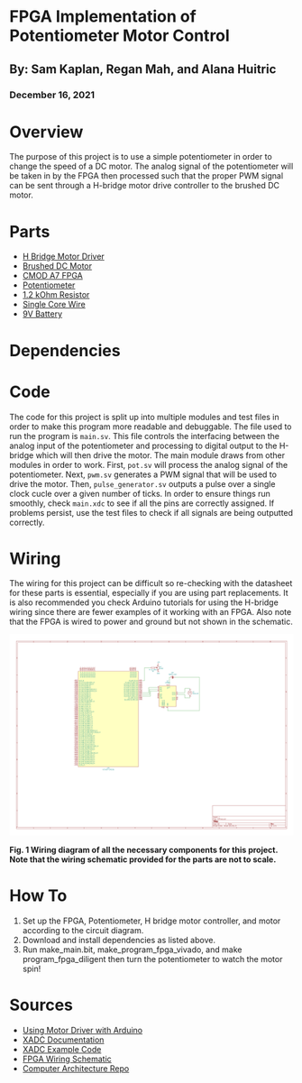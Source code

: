 # FPGA Implementation of Potentiometer Motor Control
## By: Sam Kaplan, Regan Mah, and Alana Huitric
### December 16, 2021

# Overview

The purpose of this project is to use a simple potentiometer in order to change the speed of a DC motor. The analog signal of the potentiometer will be taken in by the FPGA then processed such that the proper PWM signal can be sent through a H-bridge motor drive controller to the brushed DC motor.

# Parts
* [H Bridge Motor Driver](https://www.amazon.com/Qunqi-Controller-Module-Stepper-Arduino/dp/B014KMHSW6/ref=asc_df_B014KMHSW6/?tag=hyprod-20&linkCode=df0&hvadid=167139094796&hvpos=&hvnetw=g&hvrand=15513012047997898902&hvpone=&hvptwo=&hvqmt=&hvdev=c&hvdvcmdl=&hvlocint=&hvlocphy=9002080&hvtargid=pla-306436938191&psc=1)
* [Brushed DC Motor](https://www.pololu.com/product/2365)
* [CMOD A7 FPGA](https://digilent.com/shop/cmod-a7-breadboardable-artix-7-fpga-module/)
* [Potentiometer](https://www.amazon.com/MCIGICM-Breadboard-Trim-Potentiometer-Arduino/dp/B07S69443J/ref=sr_1_8?_encoding=UTF8&c=ts&keywords=Potentiometers&qid=1639676584&s=industrial&sr=1-8&ts_id=306810011)
* [1.2 kOhm Resistor](https://www.amazon.com/EDGELEC-Resistor-Tolerance-Resistance-Optional/dp/B07HDGCWCR/ref=sr_1_3?keywords=1.2+kohm+resistor&qid=1639677008&sr=8-3)
* [Single Core Wire](https://www.amazon.com/TUOFENG-Wire-Solid-different-colored-spools/dp/B07TX6BX47/ref=sr_1_2?keywords=single+core+wire&qid=1639677047&s=hi&sr=1-2)
* [9V Battery](https://www.amazon.com/Amazon-Basics-Performance-All-Purpose-Batteries/dp/B00MH4QM1S/ref=sr_1_5?keywords=9v+battery&qid=1639682927&rdc=1&sr=8-5)

# Dependencies


# Code 

The code for this project is split up into multiple modules and test files in order to make this program more readable and debuggable. The file used to run the program is `main.sv`. This file controls the interfacing between the analog input of the potentiometer and processing to digital output to the H-bridge which will then drive the motor. The main module draws from other modules in order to work. First, `pot.sv` will process the analog signal of the potentiometer. Next, `pwm.sv` generates a PWM signal that will be used to drive the motor. Then, `pulse_generator.sv` outputs a pulse over a single clock cucle over a given number of ticks. In order to ensure things run smoothly, check `main.xdc` to see if all the pins are correctly assigned. If problems persist, use the test files to check if all signals are being outputted correctly.  

# Wiring 

The wiring for this project can be difficult so re-checking with the datasheet for these parts is essential, especially if you are using part replacements. It is also recommended you check Arduino tutorials for using the H-bridge wiring since there are fewer examples of it working with an FPGA. Also note that the FPGA is wired to power and ground but not shown in the schematic.

<img src="pics/Circuit Diagram.png"  />

**Fig. 1 Wiring diagram of all the necessary components for this project. Note that the wiring schematic provided for the parts are not to scale.**
# How To
1. Set up the FPGA, Potentiometer, H bridge motor controller, and motor according to the circuit diagram.
2. Download and install dependencies as listed above.
3. Run make_main.bit, make_program_fpga_vivado, and make program_fpga_diligent then turn the potentiometer to watch the motor spin!
# Sources

* [Using Motor Driver with Arduino](https://create.arduino.cc/projecthub/ryanchan/how-to-use-the-l298n-motor-driver-b124c5)
* [XADC Documentation](https://www.xilinx.com/support/documentation/user_guides/ug480_7Series_XADC.pdf)
* [XADC Example Code](https://github.com/Digilent/Cmod-A7-15T-XADC?_ga=2.109299079.386762158.1639440346-1772712610.1632953568)
* [FPGA Wiring Schematic](https://digilent.com/reference/_media/reference/programmable-logic/cmod-a7/cmod_a7_sch_rev_c0.pdf)
* [Computer Architecture Repo](https://github.com/avinash-nonholonomy/olin-cafe-f21)